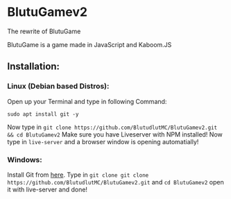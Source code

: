 # BlutuGamev2

The rewrite of BlutuGame

BlutuGame is a game made in JavaScript and Kaboom.JS

## Installation:

### Linux (Debian based Distros):
Open up your Terminal and type in following Command:

`sudo apt install git -y`

Now type in `git clone https://github.com/BlutudlutMC/BlutuGamev2.git && cd BlutuGamev2`
Make sure you have Liveserver with NPM installed!
Now type in `live-server` and a browser window is opening automatially!

### Windows:
Install Git from [here](https://github.com/git-for-windows/git/releases/download/v2.37.1.windows.1/Git-2.37.1-64-bit.exe).
Type in `git clone git clone https://github.com/BlutudlutMC/BlutuGamev2.git` and `cd BlutuGamev2` open it with live-server and done!
